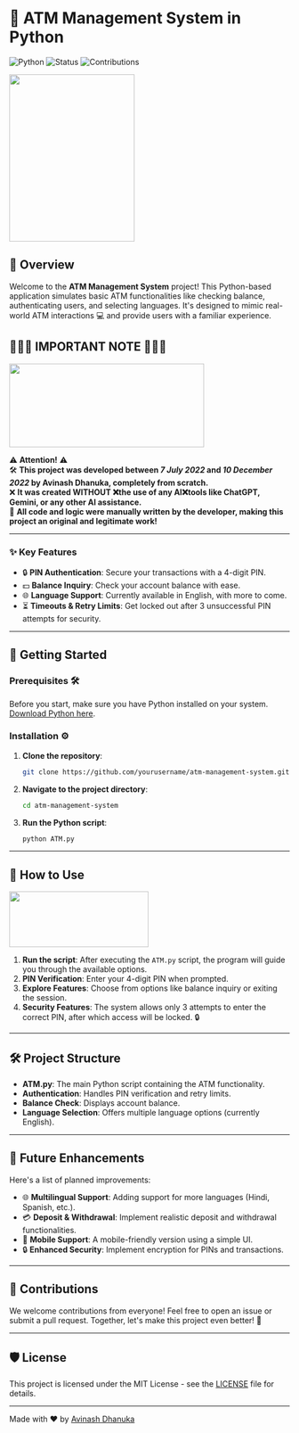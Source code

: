 # 🏦 ATM Management System in Python

![Python](https://img.shields.io/badge/Python-3.9-blue) ![Status](https://img.shields.io/badge/Status-Completed-brightgreen) ![Contributions](https://img.shields.io/badge/Contributions-Welcome-yellowgreen)

<!-- Here's a dynamic image related to the ATM action -->
<img src="https://i.giphy.com/media/v1.Y2lkPTc5MGI3NjExZDFmeGVoNDBpMzZzd2t5MW1jcjcxbDltOW9uYnVjNXJrZ2dra3NqYyZlcD12MV9pbnRlcm5hbF9naWZfYnlfaWQmY3Q9Zw/AD6b36IJuiA231oYgh/giphy.gif" width="225" height="300" />

## 🌟 Overview

Welcome to the **ATM Management System** project! This Python-based application simulates basic ATM functionalities like checking balance, authenticating users, and selecting languages. It's designed to mimic real-world ATM interactions 💻 and provide users with a familiar experience.

## 🚨🚨🚨 **IMPORTANT NOTE** 🚨🚨🚨 
<img src="https://media.giphy.com/media/v1.Y2lkPTc5MGI3NjExOHNwemV5d2JsdnhzdmZocHczczFuYzc0ZWNpZ2N6bGNsenVweGRuZSZlcD12MV9naWZzX3NlYXJjaCZjdD1n/BafZrA7tQuk4x997G0/giphy.gif" width="350" height="150" />

⚠️ **Attention!** ⚠️  
🛠️ **This project was developed between _7 July 2022_ and _10 December 2022_ by Avinash Dhanuka, completely from scratch.**  
❌ **It was created WITHOUT ❌the use of any AI❌tools like ChatGPT, Gemini, or any other AI assistance.**  
💯 **All code and logic were manually written by the developer, making this project an original and legitimate work!**

---

### ✨ Key Features

- 🔒 **PIN Authentication**: Secure your transactions with a 4-digit PIN.
- 💵 **Balance Inquiry**: Check your account balance with ease.
- 🌐 **Language Support**: Currently available in English, with more to come.
- ⏳ **Timeouts & Retry Limits**: Get locked out after 3 unsuccessful PIN attempts for security.

---

## 🚀 Getting Started

### Prerequisites 🛠️

Before you start, make sure you have Python installed on your system. [Download Python here](https://www.python.org/downloads/).

### Installation ⚙️

1. **Clone the repository**:

    ```bash
    git clone https://github.com/yourusername/atm-management-system.git
    ```

2. **Navigate to the project directory**:

    ```bash
    cd atm-management-system
    ```

3. **Run the Python script**:

    ```bash
    python ATM.py
    ```

---

## 🎯 How to Use

<img src="https://media.giphy.com/media/Vv1YwQ5UEYJQ9JkFvT/giphy.gif?cid=790b7611adwkopde803qpt21n1fyqfpk6h64rvs7dhq4mvdm&ep=v1_stickers_search&rid=giphy.gif&ct=s" width="250" height="100" />

1. **Run the script**: After executing the `ATM.py` script, the program will guide you through the available options.
2. **PIN Verification**: Enter your 4-digit PIN when prompted.
3. **Explore Features**: Choose from options like balance inquiry or exiting the session.
4. **Security Features**: The system allows only 3 attempts to enter the correct PIN, after which access will be locked. 🔒

---

## 🛠️ Project Structure

- **ATM.py**: The main Python script containing the ATM functionality.
- **Authentication**: Handles PIN verification and retry limits.
- **Balance Check**: Displays account balance.
- **Language Selection**: Offers multiple language options (currently English).

---

## 📝 Future Enhancements

Here's a list of planned improvements:

- 🌐 **Multilingual Support**: Adding support for more languages (Hindi, Spanish, etc.).
- 💳 **Deposit & Withdrawal**: Implement realistic deposit and withdrawal functionalities.
- 📱 **Mobile Support**: A mobile-friendly version using a simple UI.
- 🔒 **Enhanced Security**: Implement encryption for PINs and transactions.

---

## 🤝 Contributions

We welcome contributions from everyone! Feel free to open an issue or submit a pull request. Together, let's make this project even better! 🚀

---

## 🛡️ License

This project is licensed under the MIT License - see the [LICENSE](LICENSE) file for details.

---

Made with ❤️ by [Avinash Dhanuka](https://github.com/Avinash-706)
